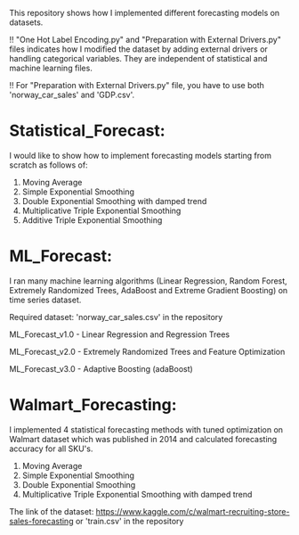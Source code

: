 This repository shows how I implemented different forecasting models on datasets.

!! "One Hot Label Encoding.py" and "Preparation with External Drivers.py" files indicates how I modified the dataset by adding external drivers or handling categorical variables. They are independent of statistical and machine learning files.

!! For "Preparation with External Drivers.py" file, you have to use both 'norway_car_sales' and 'GDP.csv'.

# Statistical_Forecast: 

I would like to show how to implement forecasting models starting from scratch as follows of:

1. Moving Average
2. Simple Exponential Smoothing
3. Double Exponential Smoothing with damped trend
4. Multiplicative Triple Exponential Smoothing
5. Additive Triple Exponential Smoothing

# ML_Forecast:

I ran many machine learning algorithms (Linear Regression, Random Forest, Extremely Randomized Trees, AdaBoost and Extreme Gradient Boosting) on time series dataset.

Required dataset: 'norway_car_sales.csv' in the repository

ML_Forecast_v1.0 - Linear Regression and Regression Trees

ML_Forecast_v2.0 - Extremely Randomized Trees and Feature Optimization

ML_Forecast_v3.0 - Adaptive Boosting (adaBoost)

# Walmart_Forecasting: 

I implemented 4 statistical forecasting methods with tuned optimization on Walmart dataset which was published in 2014 and calculated forecasting accuracy for all SKU's.

1. Moving Average
2. Simple Exponential Smoothing
3. Double Exponential Smoothing
4. Multiplicative Triple Exponential Smoothing with damped trend

The link of the dataset: https://www.kaggle.com/c/walmart-recruiting-store-sales-forecasting or 'train.csv' in the repository
